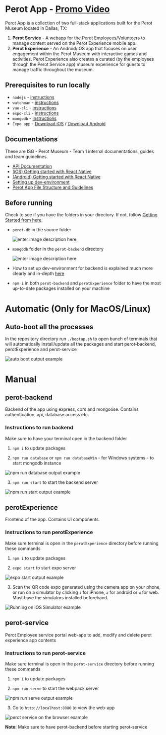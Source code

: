 # Perot App - [Promo Video](bit.ly/teamOnePromo)

Perot App is a collection of two full-stack applications built for the Perot Museum located in Dallas, TX:
1. **Perot Service** - A webapp for the Perot Employees/Volunteers to manage content served on the Perot Experience mobile app.
2. **Perot Experience** - An Android/iOS app that focuses on user engagement within the Perot Museum with interactive games and activities. Perot Experience also creates a curated (by the employees through the Perot Service app) museum experience for guests to manage traffic throughout the museum. 

## Prerequisites to run locally

- `nodejs` - [instructions](https://nodejs.org/en/download/)
- `watchman` - [instructions](https://facebook.github.io/watchman/docs/install.html)
- `vue-cli` - [instructions](https://cli.vuejs.org/guide/installation.html)
- `expo-cli` - [instructions](https://reactnative.dev/docs/environment-setup)
- `mongodb` - [instructions](https://forceforgood.atlassian.net/wiki/spaces/IPMT1/pages/1848049763/Setting+up+dev-environment#Getting-started)
- `Expo app` - [Download iOS](https://apps.apple.com/app/apple-store/id982107779) / [Download Android](https://play.google.com/store/apps/details?id=host.exp.exponent&referrer=www)

## Documentations

These are ISG - Perot Museum - Team 1 internal documentations, guides and team guidelines.

- [API Documentation](https://documenter.getpostman.com/view/12165658/T1DqfGH6?version=latest)
- [(iOS) Getting started with React Native](https://forceforgood.atlassian.net/wiki/spaces/IPMT1/pages/1841038682/iOS+Getting+started+with+React+Native)
- [(Android) Getting started with React Native](https://forceforgood.atlassian.net/wiki/spaces/IPMT1/pages/1844416053/Android+Getting+started+with+React+Native)
- [Setting up dev-environment](https://forceforgood.atlassian.net/wiki/spaces/IPMT1/pages/1848049763/Setting+up+dev-environment)
- [Perot App File Structure and Guidelines](https://forceforgood.atlassian.net/wiki/spaces/IPMT1/pages/1848060744/Perot+App+File+Structure+and+Guidelines)

## Before running

Check to see if you have the folders in your directory. If not, follow [Getting Started from here](https://forceforgood.atlassian.net/wiki/spaces/IPMT1/pages/1848049763/Setting+up+dev-environment#Getting-started).

- `perot-db` in the source folder

  ![enter image description here](https://imgur.com/qR0bHbO.jpg)

- `mongodb` folder in the `perot-backend` directory

  ![enter image description here](https://imgur.com/B7e8spv.jpg)

- How to set up dev-environment for backend is explained much more clearly and in-depth [here](https://forceforgood.atlassian.net/wiki/spaces/IPMT1/pages/1848049763/Setting+up+dev-environment#Getting-started)

- `npm i` in both `perot-backend` and `perotExperience` folder to have the most up-to-date packages installed on your machine

# Automatic (Only for MacOS/Linux)

## Auto-boot all the processes

In the repository directory run `./bootup.sh` to open bunch of terminals that will automatically install/update all the packages and start perot-backend, perotExperience and perot-service

![auto boot output example](https://imgur.com/uZyNc63.jpg)

# Manual

## perot-backend

Backend of the app using express, cors and mongoose. Contains authentication, api, database access etc.

### Instructions to run backend

Make sure to have your terminal open in the backend folder

1. `npm i` to update packages

2. `npm run database` or `npm run databaseWin` - for Windows systems - to start mongodb instance

![npm run database output example](https://imgur.com/VLgemjP.jpg)

3. `npm run start` to start the backend server

![npm run start output example](https://imgur.com/OsxAGlq.jpg)

## perotExperience

Frontend of the app. Contains UI components.

### Instructions to run perotExperience

Make sure terminal is open in the `perotExperience` directory before running these commands

1.  `npm i` to update packages

2.  `expo start` to start expo server

![expo start output example](https://imgur.com/fUXERCc.jpg)

3.  Scan the QR code expo generated using the camera app on your phone, or run on a simulator by clicking `i` for iPhone, `a` for android or `w` for web. Must have the simulators installed beforehand.

![Running on iOS Simulator example](https://imgur.com/wOgXHnL.jpg)

## perot-service

Perot Employee service portal web-app to add, modify and delete perot experience app contents

### Instructions to run perot-service

Make sure terminal is open in the `perot-service` directory before running these commands

1.  `npm i` to update packages

2.  `npm run serve` to start the webpack server

![npm run serve output example](https://imgur.com/KiJFft8.jpg)

3.  Go to `http://localhost:8080` to view the web-app

![perot service on the browser example](https://imgur.com/M4H7n6D.jpg)

**Note:** Make sure to have perot-backend before starting perot-service
